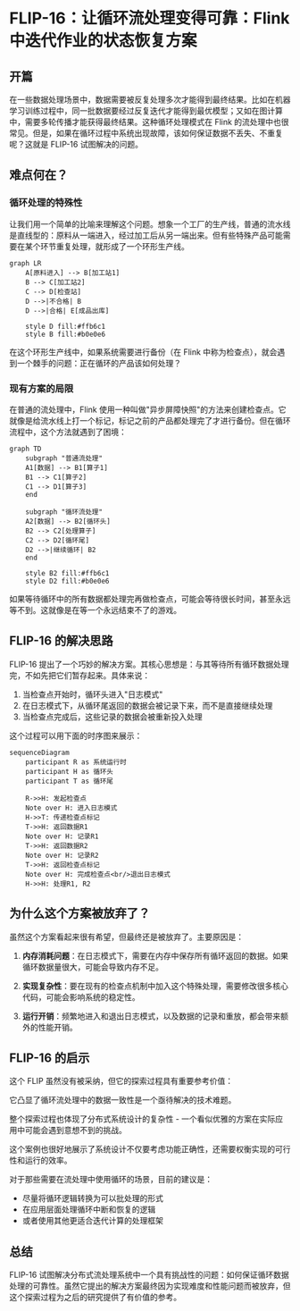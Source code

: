 # FLIP-16：让循环流处理变得可靠：Flink中迭代作业的状态恢复方案

## 开篇

在一些数据处理场景中，数据需要被反复处理多次才能得到最终结果。比如在机器学习训练过程中，同一批数据要经过反复迭代才能得到最优模型；又如在图计算中，需要多轮传播才能获得最终结果。这种循环处理模式在 Flink 的流处理中也很常见。但是，如果在循环过程中系统出现故障，该如何保证数据不丢失、不重复呢？这就是 FLIP-16 试图解决的问题。

## 难点何在？

### 循环处理的特殊性

让我们用一个简单的比喻来理解这个问题。想象一个工厂的生产线，普通的流水线是直线型的：原料从一端进入，经过加工后从另一端出来。但有些特殊产品可能需要在某个环节重复处理，就形成了一个环形生产线。

```mermaid
graph LR
    A[原料进入] --> B[加工站1]
    B --> C[加工站2]
    C --> D[检查站]
    D -->|不合格| B
    D -->|合格| E[成品出库]
    
    style D fill:#ffb6c1
    style B fill:#b0e0e6
```

在这个环形生产线中，如果系统需要进行备份（在 Flink 中称为检查点），就会遇到一个棘手的问题：正在循环的产品该如何处理？

### 现有方案的局限

在普通的流处理中，Flink 使用一种叫做"异步屏障快照"的方法来创建检查点。它就像是给流水线上打一个标记，标记之前的产品都处理完了才进行备份。但在循环流程中，这个方法就遇到了困境：

```mermaid
graph TD
    subgraph "普通流处理"
    A1[数据] --> B1[算子1]
    B1 --> C1[算子2]
    C1 --> D1[算子3]
    end
    
    subgraph "循环流处理"
    A2[数据] --> B2[循环头]
    B2 --> C2[处理算子]
    C2 --> D2[循环尾]
    D2 -->|继续循环| B2
    end
    
    style B2 fill:#ffb6c1
    style D2 fill:#b0e0e6
```

如果等待循环中的所有数据都处理完再做检查点，可能会等待很长时间，甚至永远等不到。这就像是在等一个永远结束不了的游戏。

## FLIP-16 的解决思路

FLIP-16 提出了一个巧妙的解决方案。其核心思想是：与其等待所有循环数据处理完，不如先把它们暂存起来。具体来说：

1. 当检查点开始时，循环头进入"日志模式"
2. 在日志模式下，从循环尾返回的数据会被记录下来，而不是直接继续处理
3. 当检查点完成后，这些记录的数据会被重新投入处理

这个过程可以用下面的时序图来展示：

```mermaid
sequenceDiagram
    participant R as 系统运行时
    participant H as 循环头
    participant T as 循环尾
    
    R->>H: 发起检查点
    Note over H: 进入日志模式
    H->>T: 传递检查点标记
    T->>H: 返回数据R1
    Note over H: 记录R1
    T->>H: 返回数据R2
    Note over H: 记录R2
    T->>H: 返回检查点标记
    Note over H: 完成检查点<br/>退出日志模式
    H->>H: 处理R1, R2
```

## 为什么这个方案被放弃了？

虽然这个方案看起来很有希望，但最终还是被放弃了。主要原因是：

1. **内存消耗问题**：在日志模式下，需要在内存中保存所有循环返回的数据。如果循环数据量很大，可能会导致内存不足。

2. **实现复杂性**：要在现有的检查点机制中加入这个特殊处理，需要修改很多核心代码，可能会影响系统的稳定性。

3. **运行开销**：频繁地进入和退出日志模式，以及数据的记录和重放，都会带来额外的性能开销。

## FLIP-16 的启示

这个 FLIP 虽然没有被采纳，但它的探索过程具有重要参考价值：

它凸显了循环流处理中的数据一致性是一个亟待解决的技术难题。

整个探索过程也体现了分布式系统设计的复杂性 - 一个看似优雅的方案在实际应用中可能会遇到意想不到的挑战。

这个案例也很好地展示了系统设计不仅要考虑功能正确性，还需要权衡实现的可行性和运行的效率。

对于那些需要在流处理中使用循环的场景，目前的建议是：
- 尽量将循环逻辑转换为可以批处理的形式
- 在应用层面处理循环中断和恢复的逻辑
- 或者使用其他更适合迭代计算的处理框架

## 总结

FLIP-16 试图解决分布式流处理系统中一个具有挑战性的问题：如何保证循环数据处理的可靠性。虽然它提出的解决方案最终因为实现难度和性能问题而被放弃，但这个探索过程为之后的研究提供了有价值的参考。
